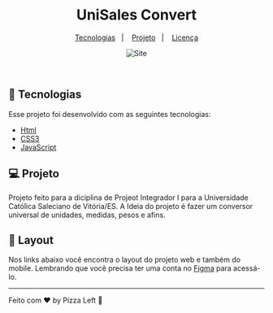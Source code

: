 <h1 align="center">
    UniSales Convert
</h1>

<p align="center">
  <a href="#-tecnologias">Tecnologias</a>&nbsp;&nbsp;&nbsp;|&nbsp;&nbsp;&nbsp;
  <a href="#-projeto">Projeto</a>&nbsp;&nbsp;&nbsp;|&nbsp;&nbsp;&nbsp;
  <a href="#memo-licença">Licença</a>
</p>

<p align="center">
 <img src="./images;site.jpeg" alt="Site" />
</p>

<br>

## 🚀 Tecnologias

Esse projeto foi desenvolvido com as seguintes tecnologias:

- [Html](https://developer.mozilla.org/pt-BR/docs/Web/HTML)
- [CSS3](https://developer.mozilla.org/pt-BR/docs/Web/CSS)
- [JavaScript](hhttps://developer.mozilla.org/pt-BR/docs/Web/JavaScript)

## 💻 Projeto

Projeto feito para a diciplina de Projeot Integrador I para a Universidade Católica Saleciano de Vitória/ES. A Ideia do projeto é fazer um conversor universal de unidades, medidas, pesos e afins. 

## 🔖 Layout

Nos links abaixo você encontra o layout do projeto web e também do mobile. Lembrando que você precisa ter uma conta no [Figma](http://figma.com/) para acessá-lo.

---

Feito com ♥ by Pizza Left :wave: